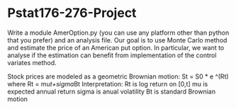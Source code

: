 # Pstat176-276-Project

Write a module AmerOption.py (you can use any platform other than python that you prefer)
and an analysis file. Our goal is to use Monte Carlo method and estimate the price of an American put option. In particular, we want to analyse if the estimation can benefit from implementation of the control variates method.


Stock prices are modeled as a geometric Brownian motion:
St = S0 * e ^(Rt) where Rt =  mu*t+sigma*Bt
Interpretation:
Rt is log return on [0,t]
mu is expected annual return
sigma is anual volatility
Bt is standard Brownian motion
